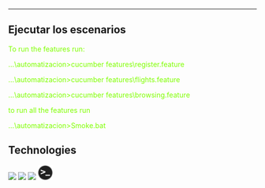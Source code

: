 

---
## Ejecutar los escenarios


<span style="color:chartreuse">To run the features run:</span>

<span style="color:chartreuse">...\automatizacion>cucumber features\register.feature</span>

<span style="color:chartreuse">...\automatizacion>cucumber features\flights.feature</span>

<span style="color:chartreuse">...\automatizacion>cucumber features\browsing.feature</span>


<span style="color:chartreuse">to run all the features run</span>

<span style="color:chartreuse">...\automatizacion>Smoke.bat</span>

## Technologies

<code><img height="30" src="https://img1.daumcdn.net/thumb/R800x0/?scode=mtistory2&fname=https:%2F%2Fblog.kakaocdn.net%2Fdn%2FkFjXZ%2FbtqzpG9lZde%2FkvdVKFK7R6g2IQdQkj6XYK%2Fimg.png"></code>
<code><img height="30" src="https://www.trickydefects.com/wp-content/uploads/2018/02/selenium.png"></code>
<code><img height="30" src="https://rebelcapybarastudio.com/wp-content/uploads/2022/09/Logo_web.png"></code>
<code><img height="30" src="https://raw.githubusercontent.com/github/explore/80688e429a7d4ef2fca1e82350fe8e3517d3494d/topics/terminal/terminal.png"></code>
